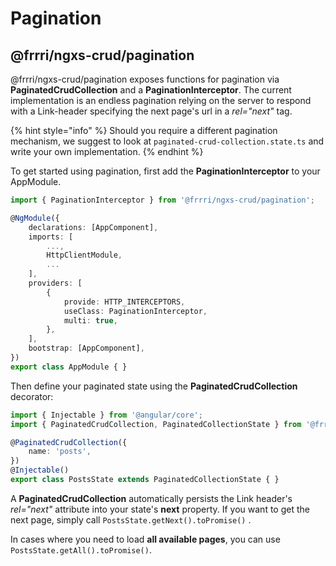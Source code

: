 # Pagination

## @frrri/ngxs-crud/pagination

@frrri/ngxs-crud/pagination exposes functions for pagination via **PaginatedCrudCollection** and a **PaginationInterceptor**. The current implementation is an endless pagination relying on the server to respond with a Link-header specifying the next page's url in a _rel="next"_ tag.

{% hint style="info" %}
Should you require a different pagination mechanism, we suggest to look at `paginated-crud-collection.state.ts` and write your own implementation.
{% endhint %}

To get started using pagination, first add the **PaginationInterceptor** to your AppModule.

```typescript
import { PaginationInterceptor } from '@frrri/ngxs-crud/pagination';

@NgModule({
    declarations: [AppComponent],
    imports: [
        ...,
        HttpClientModule,
        ...
    ],
    providers: [
        {
            provide: HTTP_INTERCEPTORS,
            useClass: PaginationInterceptor,
            multi: true,
        },
    ],
    bootstrap: [AppComponent],
})
export class AppModule { }

```

Then define your paginated state using the **PaginatedCrudCollection** decorator:

```typescript
import { Injectable } from '@angular/core';
import { PaginatedCrudCollection, PaginatedCollectionState } from '@frrri/ngxs-crud/pagination';

@PaginatedCrudCollection({
    name: 'posts',
})
@Injectable()
export class PostsState extends PaginatedCollectionState { }

```

A **PaginatedCrudCollection** automatically persists the Link header's _rel="next"_ attribute into your state's **next** property. If you want to get the next page, simply call `PostsState.getNext().toPromise()` .

In cases where you need to load **all available pages**, you can use `PostsState.getAll().toPromise()`.

